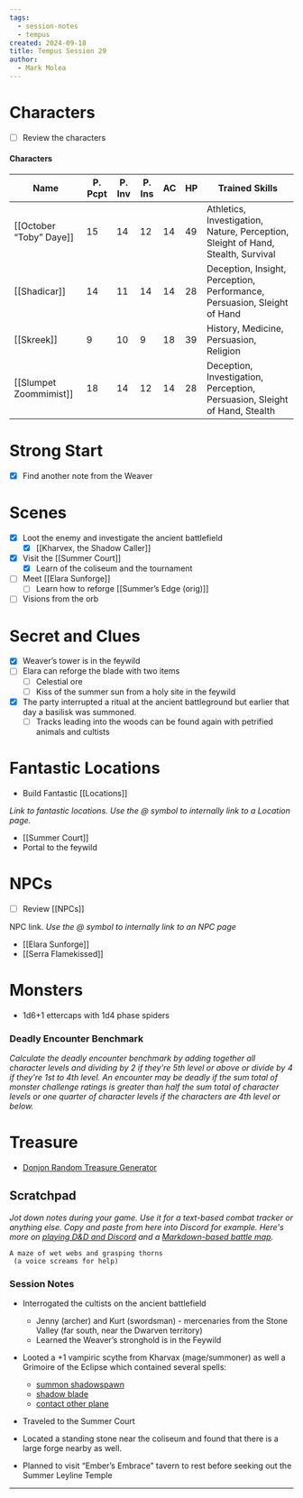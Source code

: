 ```yaml
---
tags:
  - session-notes
  - tempus
created: 2024-09-18
title: Tempus Session 29
author:
  - Mark Molea
---
```



# Characters

- [ ] Review the characters

#### Characters

|Name|P. Pcpt|P. Inv|P. Ins|AC|HP|Trained Skills|
|---|---|---|---|---|---|---|
|[[October “Toby” Daye]]|15|14|12|14|49|Athletics, Investigation, Nature, Perception, Sleight of Hand, Stealth, Survival|
|[[Shadicar]]|14|11|14|14|28|Deception, Insight, Perception, Performance, Persuasion, Sleight of Hand|
|[[Skreek]]|9|10|9|18|39|History, Medicine, Persuasion, Religion|
|[[Slumpet Zoommimist]]|18|14|12|14|28|Deception, Investigation, Perception, Persuasion, Sleight of Hand, Stealth|

  
  

# Strong Start

- [x] Find another note from the Weaver

# Scenes

- [x] Loot the enemy and investigate the ancient battlefield
    - [x] [[Kharvex, the Shadow Caller]]
- [x] Visit the [[Summer Court]]
    - [x] Learn of the coliseum and the tournament
- [ ] Meet [[Elara Sunforge]]
    - [ ] Learn how to reforge [[Summer’s Edge (orig)]]
- [ ] Visions from the orb

# Secret and Clues

- [x] Weaver’s tower is in the feywild
- [ ] Elara can reforge the blade with two items
    - [ ] Celestial ore
    - [ ] Kiss of the summer sun from a holy site in the feywild
- [x] The party interrupted a ritual at the ancient battleground but earlier that day a basilisk was summoned.
    - [ ] Tracks leading into the woods can be found again with petrified animals and cultists

# Fantastic Locations

- Build Fantastic [[Locations]]

_Link to fantastic locations. Use the @ symbol to internally link to a Location page._

- [[Summer Court]]
- Portal to the feywild

# NPCs

- [ ] Review [[NPCs]]

NPC link. _Use the @ symbol to internally link to an NPC page_

- [[Elara Sunforge]]
- [[Serra Flamekissed]]

# Monsters

- 1d6+1 ettercaps with 1d4 phase spiders

  

### **Deadly Encounter Benchmark**

_Calculate the deadly encounter benchmark by adding together all character levels and dividing by 2 if they're 5th level or above or divide by 4 if they're 1st to 4th level. An encounter may be deadly if the sum total of monster challenge ratings is greater than half the sum total of character levels or one quarter of character levels if the characters are 4th level or below._

# Treasure

- [Donjon Random Treasure Generator](https://donjon.bin.sh/5e/random/#type=treasure;treasure-cr=4;treasure-loot_type=treasure_hoard)

  

## Scratchpad

_Jot down notes during your game. Use it for a text-based combat tracker or anything else. Copy and paste from here into Discord for example. Here's more on [playing D&D and Discord](https://slyflourish.com/playing_dnd_over_discord.html) and a [Markdown-based battle map](https://slyflourish.com/text-based_battle_maps.html)._

```Plain
A maze of wet webs and grasping thorns
 (a voice screams for help)
```

### Session Notes

- Interrogated the cultists on the ancient battlefield
    - Jenny (archer) and Kurt (swordsman) - mercenaries from the Stone Valley (far south, near the Dwarven territory)
    - Learned the Weaver’s stronghold is in the Feywild
- Looted a +1 vampiric scythe from Kharvax (mage/summoner) as well a Grimoire of the Eclipse which contained several spells:
    - [summon shadowspawn](https://www.dndbeyond.com/spells/719948-summon-shadowspawn)
    - [shadow blade](https://www.dndbeyond.com/spells/14595-shadow-blade)
    - [contact other plane](https://www.dndbeyond.com/spells/2619052-contact-other-plane)

  

- Traveled to the Summer Court
- Located a standing stone near the coliseum and found that there is a large forge nearby as well.
- Planned to visit “Ember’s Embrace” tavern to rest before seeking out the Summer Leyline Temple

---